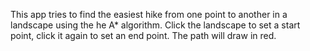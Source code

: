 This app tries to find the easiest hike from one point to another in a landscape using the he A* algorithm.
Click the landscape to set a start point, click it again to set an end point. The path will draw in red.
